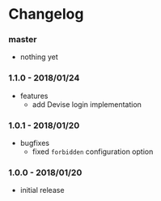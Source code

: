 # Changelog

### master

* nothing yet

### 1.1.0 - 2018/01/24

* features
    * add Devise login implementation

### 1.0.1 - 2018/01/20

* bugfixes
    * fixed `forbidden` configuration option

### 1.0.0 - 2018/01/20

* initial release
